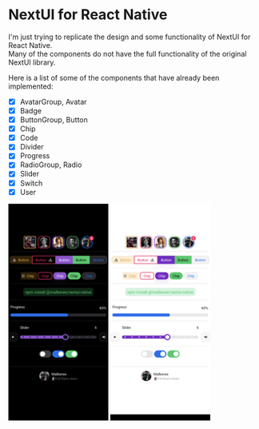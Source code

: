 # NextUI for React Native

I'm just trying to replicate the design and some functionality of NextUI for React Native.\
Many of the components do not have the full functionality of the original NextUI library.

Here is a list of some of the components that have already been implemented:

- [x] AvatarGroup, Avatar
- [x] Badge
- [x] ButtonGroup, Button
- [x] Chip
- [x] Code
- [x] Divider
- [x] Progress
- [x] RadioGroup, Radio
- [x] Slider
- [x] Switch
- [x] User

<img src="./src/images/dark.png" alt="isolated" width="200"/>
<img src="./src/images/light.png" alt="isolated" width="200"/>
